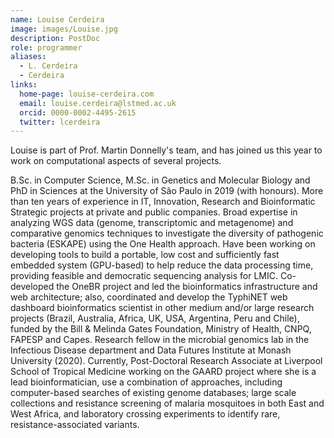 ```yaml
---
name: Louise Cerdeira
image: images/Louise.jpg
description: PostDoc
role: programmer
aliases:
  - L. Cerdeira
  - Cerdeira
links:
  home-page: louise-cerdeira.com
  email: louise.cerdeira@lstmed.ac.uk
  orcid: 0000-0002-4495-2615
  twitter: lcerdeira
---
```


Louise is part of Prof. Martin Donnelly's team, and has joined us this year to work on computational aspects of several projects. 

B.Sc. in Computer Science, M.Sc. in Genetics and Molecular Biology and PhD in Sciences at the University of São Paulo in 2019 (with honours). More than ten years of experience in IT, Innovation, Research and Bioinformatic Strategic projects at private and public companies. Broad expertise in analyzing WGS data (genome, transcriptomic and metagenome) and comparative genomics techniques to investigate the diversity of pathogenic bacteria (ESKAPE) using the One Health approach. Have been working on developing tools to build a portable, low cost and sufficiently fast embedded system (GPU-based) to help reduce the data processing time, providing feasible and democratic sequencing analysis for LMIC. Co-developed the OneBR project and led the bioinformatics infrastructure and web architecture; also, coordinated and develop the TyphiNET web dashboard bioinformatics scientist in other medium and/or large research projects (Brazil, Australia, Africa, UK, USA, Argentina, Peru and Chile), funded by the Bill & Melinda Gates Foundation, Ministry of Health, CNPQ, FAPESP and Capes. Research fellow in the microbial genomics lab in the Infectious Disease department and Data Futures Institute at Monash University (2020). Currently, Post-Doctoral Research Associate at Liverpool School of Tropical Medicine working on the GAARD project where she is a lead bioinformatician, use a combination of approaches, including computer-based searches of existing genome databases; large scale collections and resistance screening of malaria mosquitoes in both East and West Africa, and laboratory crossing experiments to identify rare, resistance-associated variants.
